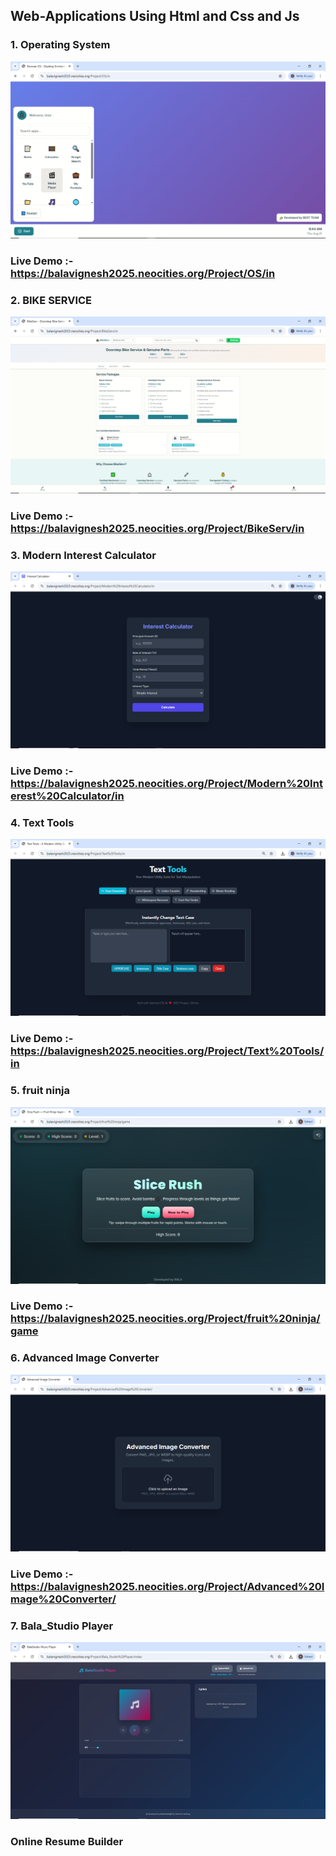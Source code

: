 ## Web-Applications Using Html and Css and Js
### 1. Operating System
![Image Alt](https://github.com/Bala-6478/Web-Applications/blob/f303b3feda817ef46eafc1389e997f02113808ef/OS/OS.png)
### Live Demo :- https://balavignesh2025.neocities.org/Project/OS/in
### 2. BIKE SERVICE
![Image Alt](https://github.com/Bala-6478/Web-Applications/blob/main/BikeServ/Screenshot%20(79).png)
### Live Demo :- https://balavignesh2025.neocities.org/Project/BikeServ/in
### 3. Modern Interest Calculator
![Image Alt](https://github.com/Bala-6478/Web-Applications/blob/main/Modern%20Interest%20Calculator/Screenshot%20(93).png)
### Live Demo :- https://balavignesh2025.neocities.org/Project/Modern%20Interest%20Calculator/in
### 4. Text Tools
![Image Alt](https://github.com/Bala-6478/Web-Applications/blob/main/Text%20Tools/Screenshot%20(96).png)
### Live Demo :- https://balavignesh2025.neocities.org/Project/Text%20Tools/in
### 5. fruit ninja
![Image Alt](https://github.com/Bala-6478/Web-Applications/blob/main/fruit%20ninja/Screenshot%20(100).png)
### Live Demo :- https://balavignesh2025.neocities.org/Project/fruit%20ninja/game
### 6. Advanced Image Converter
![Image Alt](https://github.com/Bala-6478/Web-Applications/blob/main/Advanced%20Image%20Converter/Screenshot%20(104).png)
### Live Demo :- https://balavignesh2025.neocities.org/Project/Advanced%20Image%20Converter/
### 7. Bala_Studio Player  
![Image Alt](https://github.com/Bala-6478/Web-Applications/blob/main/Bala_Studio%20Player/Screenshot%20(111).png)
### Online Resume Builder  

